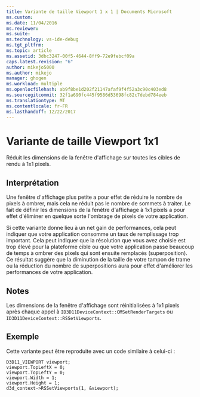 ```yaml
---
title: Variante de taille Viewport 1 x 1 | Documents Microsoft
ms.custom: 
ms.date: 11/04/2016
ms.reviewer: 
ms.suite: 
ms.technology: vs-ide-debug
ms.tgt_pltfrm: 
ms.topic: article
ms.assetid: 3dbc3247-00f5-4644-8ff9-72e9febcf09a
caps.latest.revision: "6"
author: mikejo5000
ms.author: mikejo
manager: ghogen
ms.workload: multiple
ms.openlocfilehash: ab9f8be1d202f21147afaf9f4f52a3c90c403ed8
ms.sourcegitcommit: 32f1a690fc445f9586d53698fc82c7debd784eeb
ms.translationtype: MT
ms.contentlocale: fr-FR
ms.lasthandoff: 12/22/2017
---
```

# <a name="1x1-viewport-size-variant"></a>Variante de taille Viewport 1x1
Réduit les dimensions de la fenêtre d'affichage sur toutes les cibles de rendu à 1x1 pixels.  
  
## <a name="interpretation"></a>Interprétation  
 Une fenêtre d'affichage plus petite a pour effet de réduire le nombre de pixels à ombrer, mais cela ne réduit pas le nombre de sommets à traiter. Le fait de définir les dimensions de la fenêtre d'affichage à 1x1 pixels a pour effet d'éliminer en quelque sorte l'ombrage de pixels de votre application.  
  
 Si cette variante donne lieu à un net gain de performances, cela peut indiquer que votre application consomme un taux de remplissage trop important. Cela peut indiquer que la résolution que vous avez choisie est trop élevé pour la plateforme cible ou que votre application passe beaucoup de temps à ombrer des pixels qui sont ensuite remplacés (superposition). Ce résultat suggère que la diminution de la taille de votre tampon de trame ou la réduction du nombre de superpositions aura pour effet d'améliorer les performances de votre application.  
  
## <a name="remarks"></a>Notes  
 Les dimensions de la fenêtre d'affichage sont réinitialisées à 1x1 pixels après chaque appel à `ID3D11DeviceContext::OMSetRenderTargets` ou `ID3D11DeviceContext::RSSetViewports`.  
  
## <a name="example"></a>Exemple  
 Cette variante peut être reproduite avec un code similaire à celui-ci :  
  
```  
D3D11_VIEWPORT viewport;  
viewport.TopLeftX = 0;  
viewport.TopLeftY = 0;  
viewport.Width = 1;  
viewport.Height = 1;  
d3d_context->RSSetViewports(1, &viewport);  
```